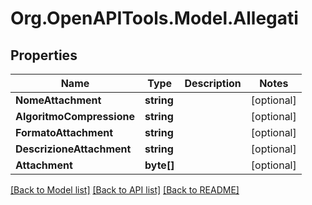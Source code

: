 # Org.OpenAPITools.Model.Allegati

## Properties

Name | Type | Description | Notes
------------ | ------------- | ------------- | -------------
**NomeAttachment** | **string** |  | [optional] 
**AlgoritmoCompressione** | **string** |  | [optional] 
**FormatoAttachment** | **string** |  | [optional] 
**DescrizioneAttachment** | **string** |  | [optional] 
**Attachment** | **byte[]** |  | [optional] 

[[Back to Model list]](../README.md#documentation-for-models) [[Back to API list]](../README.md#documentation-for-api-endpoints) [[Back to README]](../README.md)

